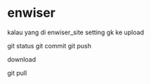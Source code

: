 # enwiser

kalau yang di enwiser_site setting gk ke upload

git status
git commit
git push


download

git pull
